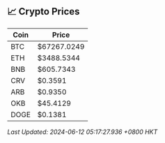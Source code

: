 ## 📈 Crypto Prices

| Coin | Price |
| ---- | ----- |
| BTC | $67267.0249 |
| ETH | $3488.5344 |
| BNB | $605.7343 |
| CRV | $0.3591 |
| ARB | $0.9350 |
| OKB | $45.4129 |
| DOGE | $0.1381 |

_Last Updated: 2024-06-12 05:17:27.936 +0800 HKT_